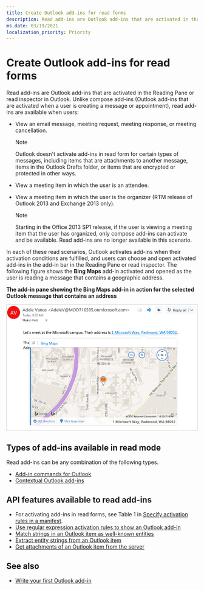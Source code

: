 ```yaml
---
title: Create Outlook add-ins for read forms
description: Read add-ins are Outlook add-ins that are activated in the Reading Pane or read inspector in Outlook.
ms.date: 03/19/2021
localization_priority: Priority
---
```


# Create Outlook add-ins for read forms

Read add-ins are Outlook add-ins that are activated in the Reading Pane or read inspector in Outlook. Unlike compose add-ins (Outlook add-ins that are activated when a user is creating a message or appointment), read add-ins are available when users:

- View an email message, meeting request, meeting response, or meeting cancellation.

   > [!NOTE]
   > Outlook doesn't activate add-ins in read form for certain types of messages, including items that are attachments to another message, items in the Outlook Drafts folder, or items that are encrypted or protected in other ways.

- View a meeting item in which the user is an attendee.

- View a meeting item in which the user is the organizer (RTM release of Outlook 2013 and Exchange 2013 only).

   > [!NOTE]
   > Starting in the Office 2013 SP1 release, if the user is viewing a meeting item that the user has organized, only compose add-ins can activate and be available. Read add-ins are no longer available in this scenario.

In each of these read scenarios, Outlook activates add-ins when their activation conditions are fulfilled, and users can choose and open activated add-ins in the add-in bar in the Reading Pane or read inspector. The following figure shows the **Bing Maps** add-in activated and opened as the user is reading a message that contains a geographic address.

**The add-in pane showing the Bing Maps add-in in action for the selected Outlook message that contains an address**

![Bing Map mail app in Outlook](../images/outlook-detected-entity-card.png)

## Types of add-ins available in read mode

Read add-ins can be any combination of the following types.

- [Add-in commands for Outlook](add-in-commands-for-outlook.md)
- [Contextual Outlook add-ins](contextual-outlook-add-ins.md)

## API features available to read add-ins

- For activating add-ins in read forms, see Table 1 in [Specify activation rules in a manifest](activation-rules.md#specify-activation-rules-in-a-manifest).
- [Use regular expression activation rules to show an Outlook add-in](use-regular-expressions-to-show-an-outlook-add-in.md)
- [Match strings in an Outlook item as well-known entities](match-strings-in-an-item-as-well-known-entities.md)
- [Extract entity strings from an Outlook item](extract-entity-strings-from-an-item.md)
- [Get attachments of an Outlook item from the server](get-attachments-of-an-outlook-item.md)

## See also

- [Write your first Outlook add-in](../quickstarts/outlook-quickstart.md)
